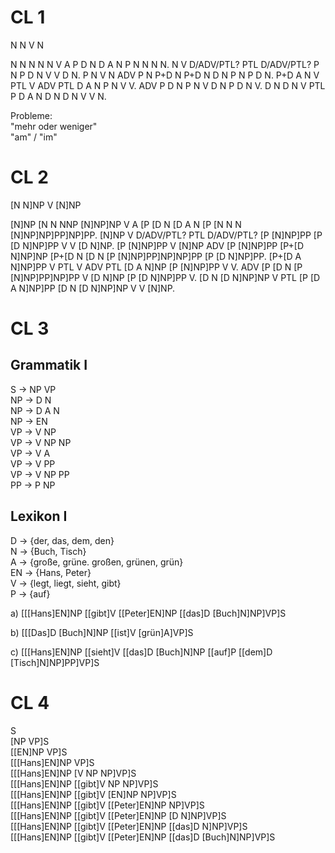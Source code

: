 # CL 1

N N V N

N N N N N V A P D N D A N P N N N N. N V D/ADV/PTL? PTL D/ADV/PTL? P N P D N V V D N. P N V N ADV P N P+D N P+D N D N P N P D N. P+D A N V PTL V ADV PTL D A N P N V V. ADV P D N P N V D N P D N V. D N D N V PTL P D A N D N D N V V N.

Probleme:  
"mehr oder weniger"  
"am" / "im"

# CL 2

[N N]NP V [N]NP

[N]NP [N N NNP [N]NP]NP V A [P [D N [D A N [P [N N N [N]NP]NP]PP]NP]PP. [N]NP V D/ADV/PTL? PTL D/ADV/PTL? [P [N]NP]PP [P [D N]NP]PP V V [D N]NP. [P [N]NP]PP V [N]NP ADV [P [N]NP]PP [P+[D N]NP]NP [P+[D N [D N [P [N]NP]PP]NP]NP]PP [P [D N]NP]PP. [P+[D A N]NP]PP V PTL V ADV PTL [D A N]NP [P [N]NP]PP V V. ADV [P [D N [P [N]NP]PP]NP]PP V [D N]NP [P [D N]NP]PP V. [D N [D N]NP]NP V PTL [P [D A N]NP]PP [D N [D N]NP]NP V V [N]NP.

# CL 3

## Grammatik I
S -> NP VP  
NP -> D N  
NP -> D A N   
NP -> EN  
VP -> V NP  
VP -> V NP NP  
VP -> V A  
VP -> V PP  
VP -> V NP PP  
PP -> P NP

## Lexikon I
D -> {der, das, dem, den}  
N -> {Buch, Tisch}  
A -> {große, grüne. großen, grünen, grün}  
EN -> {Hans, Peter}  
V -> {legt, liegt, sieht, gibt}  
P -> {auf}  

a) [[[Hans]EN]NP [[gibt]V [[Peter]EN]NP [[das]D [Buch]N]NP]VP]S

b) [[[Das]D [Buch]N]NP [[ist]V [grün]A]VP]S

c) [[[Hans]EN]NP [[sieht]V [[das]D [Buch]N]NP [[auf]P [[dem]D [Tisch]N]NP]PP]VP]S

# CL 4
S  
[NP VP]S  
[[EN]NP VP]S  
[[[Hans]EN]NP VP]S  
[[[Hans]EN]NP [V NP NP]VP]S  
[[[Hans]EN]NP [[gibt]V NP NP]VP]S  
[[[Hans]EN]NP [[gibt]V [EN]NP NP]VP]S  
[[[Hans]EN]NP [[gibt]V [[Peter]EN]NP NP]VP]S  
[[[Hans]EN]NP [[gibt]V [[Peter]EN]NP [D N]NP]VP]S  
[[[Hans]EN]NP [[gibt]V [[Peter]EN]NP [[das]D N]NP]VP]S  
[[[Hans]EN]NP [[gibt]V [[Peter]EN]NP [[das]D [Buch]N]NP]VP]S
